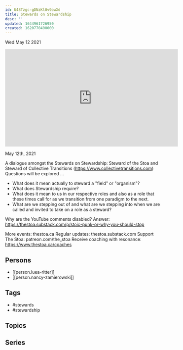 ```yaml
---
id: U48Tzgc-gDNzKl0v9owXd
title: Stewards on Stewardship
desc: ''
updated: 1644961726950
created: 1620770400000
---
```





Wed May 12 2021

<iframe width="560" height="315" src="https://www.youtube.com/embed/ACWS4edTDzM" title="Stewards on Stewardship w/ Luea Ritter and Nancy Zamierowski" frameborder="0" allow="accelerometer; autoplay; clipboard-write; encrypted-media; gyroscope; picture-in-picture" allowfullscreen ></iframe>

May 12th, 2021

A dialogue amongst the Stewards on Stewardship: Steward of the Stoa and Steward of Collective Transitions (https://www.collectivetransitions.com)
Questions will be explored ... 

- What does it mean actually to steward a "field" or "organism"?
- What does Stewardship require?
- What does it mean to us in our respective roles and also as a role that these times call for as we transition from one paradigm to the next.
- What are we stepping out of and what are we stepping into when we are called and invited to take on a role as a steward?

Why are the YouTube comments disabled? Answer: https://thestoa.substack.com/p/stoic-punk-or-why-you-should-stop

More events: thestoa.ca
Regular updates: thestoa.substack.com
Support The Stoa: patreon.com/the_stoa
Receive coaching with resonance: https://www.thestoa.ca/coaches

## Persons

- [[person.luea-ritter]]
- [[person.nancy-zamierowski]]

## Tags

- #stewards
- #stewardship

## Topics



## Series



